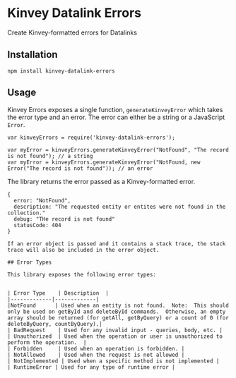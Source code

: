 # Kinvey Datalink Errors

Create Kinvey-formatted errors for Datalinks

## Installation

```
npm install kinvey-datalink-errors
```

## Usage

Kinvey Errors exposes a single function, `generateKinveyError` which takes the error type and an error.  The error can
either be a string or a JavaScript `Error`.

```
var kinveyErrors = require('kinvey-datalink-errors');

var myError = kinveyErrors.generateKinveyError("NotFound", "The record is not found"); // a string
var myError = kinveyErrors.generateKinveyError("NotFound, new Error("The record is not found")); // an error
```

The library returns the error passed as a Kinvey-formatted error.

```
{
  error: "NotFound",
  description: "The requested entity or entites were not found in the collection."
  debug: "THe record is not found"
  statusCode: 404
}

If an error object is passed and it contains a stack trace, the stack trace will also be included in the error object.

## Error Types

This library exposes the following error types:


| Error Type    | Description  |
|-------------|-------------|
|NotFound      | Used when an entity is not found.  Note:  This should only be used on getById and deleteById commands.  Otherwise, an empty array should be returned (for getAll, getByQuery) or a count of 0 (for deleteByQuery, countByQuery).|
| BadRequest    | Used for any invalid input - queries, body, etc. |
| Unauthorized  | Used when the operation or user is unauthorized to perform the operation.  |
| Forbidden     | Used when an operation is forbidden. |
| NotAllowed    | Used when the request is not allowed |
| NotImplemented | Used when a specific method is not implemented |
| RuntimeError | Used for any type of runtime error |
